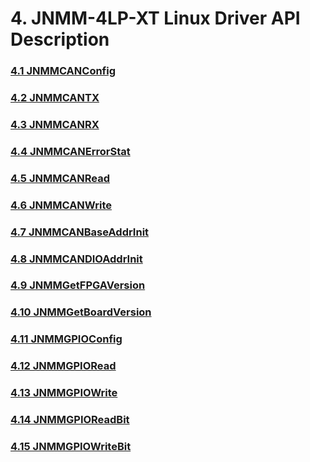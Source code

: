 # 4. JNMM-4LP-XT Linux Driver API Description

### [4.1 JNMMCANConfig](4.1-jnmmcanconfig.md)

### [4.2 JNMMCANTX](4.2-jnmmcantx.md)

### [4.3 JNMMCANRX](4.3-jnmmcanrx.md)

### [4.4 JNMMCANErrorStat](4.4-jnmmcanerrorstat.md)

### [4.5 JNMMCANRead](4.5-jnmmcanread.md)

### [4.6 JNMMCANWrite](4.6-jnmmcanwrite.md)

### [4.7 JNMMCANBaseAddrInit](4.7-jnmmcanbaseaddrinit.md)

### [4.8 JNMMCANDIOAddrInit](4.8-jnmmcandioaddrinit.md)

### [4.9 JNMMGetFPGAVersion](4.9-jnmmgetfpgaversion.md)

### [4.10 JNMMGetBoardVersion](4.10-jnmmgetboardversion.md)

### [4.11 JNMMGPIOConfig](4.11-jnmmgpioconfig.md)

### [4.12 JNMMGPIORead](4.12-jnmmgpioread.md)

### [4.13 JNMMGPIOWrite](4.13-jnmmgpiowrite.md)

### [4.14 JNMMGPIOReadBit](4.14-jnmmgpioreadbit.md)

### [4.15 JNMMGPIOWriteBit](4.15-jnmmgpiowritebit.md)

